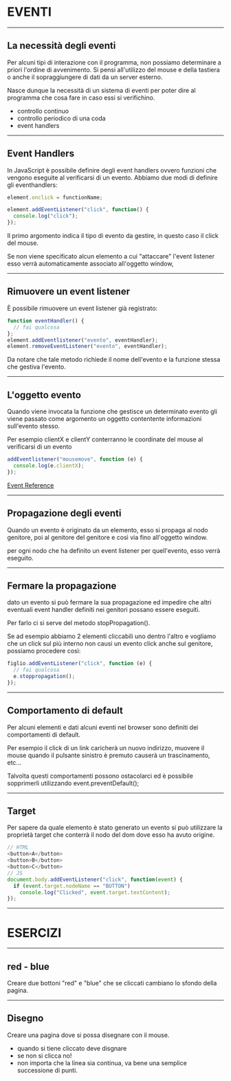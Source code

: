 EVENTI
======


----


La necessità degli eventi
-------------------------
Per alcuni tipi di interazione con il programma, non possiamo determinare a
priori l'ordine di avvenimento. Si pensi all'utilizzo del mouse e della
tastiera o anche il sopraggiungere di dati da un server esterno.

Nasce dunque la necessità di un sistema di eventi per poter dire al programma
che cosa fare in caso essi si verifichino.

- controllo continuo
- controllo periodico di una coda
- event handlers

----


Event Handlers
--------------
In JavaScript è possibile definire degli event handlers ovvero funzioni che
vengono eseguite al verificarsi di un evento.
Abbiamo due modi di definire gli eventhandlers:

```javascript
element.onclick = functionName;

```

```javascript
element.addEventListener("click", function() {
  console.log("click");
});
```

Il primo argomento indica il tipo di evento da gestire, in questo caso  il click
del mouse.

Se non viene specificato alcun elemento a cui "attaccare" l'event listener esso
verrà automaticamente associato all'oggetto window,


----


Rimuovere un event listener
---------------------------
È possibile rimuovere un event listener già registrato:

```javascript
function eventHandler() {
  // fai qualcosa
};
element.addEventlistener("evento", eventHandler);
element.removeEventListener("evento", eventHandler);
```

Da notare che tale metodo richiede il  nome dell'evento e la funzione stessa
che gestiva l'evento.


----


L'oggetto evento
----------------
Quando viene invocata la funzione che gestisce un determinato evento gli viene
passato come argomento un oggetto contentente informazioni sull'evento stesso.

Per esempio clientX e clientY conterranno le coordinate del mouse al verificarsi
di un evento

```javascript
addEventlistener("mousemove", function (e) {
  console.log(e.clientX);
});
```

[Event Reference](https://developer.mozilla.org/en-US/docs/Web/Events)


----


Propagazione degli eventi
-------------------------
Quando un evento è originato da un elemento, esso si propaga al nodo genitore,
poi al genitore del genitore e così via fino all'oggetto window.

per ogni nodo che ha definito un event listener per quell'evento, esso verrà
eseguito.


----


Fermare la propagazione
-----------------------
dato un evento si può fermare la sua propagazione ed impedire che altri
eventuali event handler definiti nei genitori possano essere eseguiti.

Per farlo ci si serve del metodo stopPropagation().

Se ad esempio abbiamo 2 elementi cliccabili uno dentro l'altro e vogliamo che un
click sul più interno non causi un evento click anche sul genitore, possiamo
procedere così:

```javascript
figlio.addEventListener("click", function (e) {
  // fai qualcosa
  e.stoppropagation();
});
```


----


Comportamento di default
------------------------
Per alcuni elementi e dati alcuni eventi nel browser sono definiti dei
comportamenti di default.

Per esempio il click di un link caricherà un nuovo indirizzo, muovere il mouse
quando il pulsante sinistro è premuto causerà un trascinamento, etc...

Talvolta questi comportamenti possono ostacolarci ed è possibile sopprimerli
utilizzando event.preventDefault();


----


Target
------
Per sapere da quale elemento è stato generato un evento si può utilizzare la
proprietà target che conterrà il nodo del dom dove esso ha avuto origine.

```javascript
// HTML
<button>A</button>
<button>B</button>
<button>C</button>
// JS
document.body.addEventListener("click", function(event) {
  if (event.target.nodeName == "BUTTON")
    console.log("Clicked", event.target.textContent);
});
```


---


ESERCIZI
========


----


red - blue
----------
Creare due bottoni "red" e "blue" che se cliccati cambiano lo sfondo della pagina.


----


Disegno
-------
Creare una pagina dove si possa disegnare con il mouse.

- quando si tiene cliccato deve disgnare
- se non si clicca no!
- non importa che la linea sia continua, va bene una semplice successione di
  punti.
